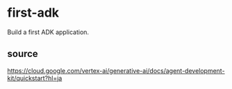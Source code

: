 # first-adk

Build a first ADK application.

## source

https://cloud.google.com/vertex-ai/generative-ai/docs/agent-development-kit/quickstart?hl=ja
